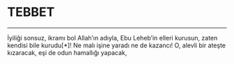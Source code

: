 # TEBBET
---
İyiliği sonsuz, ikramı bol Allah’ın adıyla,
Ebu Leheb’in elleri kurusun, zaten kendisi bile kurudu[*]!
Ne malı işine yaradı ne de kazancı!
O, alevli bir ateşte kızaracak,
eşi de odun hamallığı yapacak,